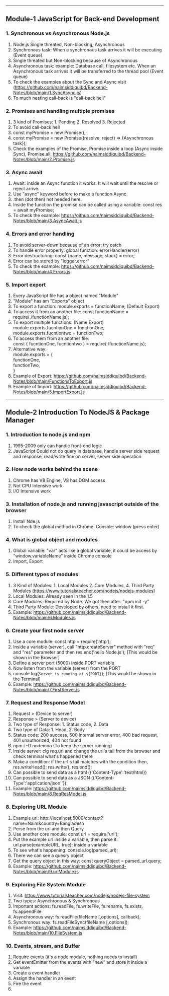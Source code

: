 ----------------------------------
Module-1 JavaScript for Back-end Development
----------------------------------
### 1. Synchronous vs Asynchronous Node.js
1. Node.js Single threated, Non-blocking, Asynchronous
2. Synchronous task: When a synchronous task arrives it will be executing (Event queue)
3. Single threated but Non-blocking because of Asynchronous
4. Asynchronous task: example: Database call, filesystem etc. When an Asynchronous task arrives it will be transferred to the thread pool (Event queue)
5. To check the examples about the Sync and Async visit (https://github.com/naimsiddiquibd/Backend-Notes/blob/main/1.SyncAsync.js)
6. To much nesting call-back is "call-back hell"

### 2. Promises and handling multiple promises
1. 3 kind of Promises: 1. Pending 2. Resolved 3. Rejected
2. To avoid call-back hell
3. const myPromise = new Promise();
4. const myPromise = new Promise((resolve, reject) => {Asynchronous task});
5. Check the examples of the Promise, Promise inside a loop (Async inside Sync), Promise.all: https://github.com/naimsiddiquibd/Backend-Notes/blob/main/2.Promise.js

### 3. Async await
1. Await: inside an Async function it works. It will wait until the resolve or reject arrive.
2. Use "async" keyword before to make a function Async.
3. .then (dot then) not needed here.
4. Inside the function the promise can be called using a variable: const res = await myPromise;
5. To check the example: https://github.com/naimsiddiquibd/Backend-Notes/blob/main/3.AsyncAwait.js

### 4. Errors and error handling
1. To avoid server-down because of an error: try catch
2. To handle error properly: global function: errorHandler(error)
3. Error destructuring: const {name, message, stack} = error;
4. Error can be stored by "logger.error"
5. To check the example: https://github.com/naimsiddiquibd/Backend-Notes/blob/main/4.Errors.js

### 5. Import export
1. Every JavaScript file has a object named "Module"
2. "Module" has am "Exports" object
3. To export a function: module.exports = functionName; (Default Export)
4. To access it from an another file: const functionName = require(./functionName.js);
5. To export multiple functions: (Name Export)
module.exports.fucntionOne = functionOne;<br>
module.exports.fucntiontwo = functionTwo;
6. To access them from an another file:<br>
const { fucntionOne, fucntiontwo } = require(./functionName.js);
7. Alternative way:<br>
module.exports = {<br>
    functionOne,<br>
    functionTwo,<br>
}
8. Example of Export: https://github.com/naimsiddiquibd/Backend-Notes/blob/main/FunctionsToExport.js
9. Example of Import: https://github.com/naimsiddiquibd/Backend-Notes/blob/main/5.ImportExport.js

----------------------------------
Module-2 Introduction To NodeJS & Package Manager
----------------------------------
### 1. Introduction to node.js and npm
1. 1995-2009 only can handle front-end logic
2. JavaScript Could not do query in database, handle server side request and response, read/write fine on server, server side operation

### 2. How node works behind the scene
1. Chrome has V8 Engine, V8 has DOM access
2. Not CPU Intensive work
3. I/O Intensive work

### 3. Installation of node.js and running javascript outside of the browser
1. Install Nde.js
2. To check the global method in Chrome: Console: window (press enter)

### 4. What is global object and modules
1. Global variable: "var" acts like a global variable, it could be access by "window.variableName" inside Chrome console
2. Import, Export

### 5. Different types of modules
1. 3 Kind of Modules: 1. Local Modules 2. Core Modules, 4. Third Party Modules (https://www.tutorialsteacher.com/nodejs/nodejs-modules)
2. Local Modules: Already seen in the 1.5
3. Core Modules: Required by Node. We got then after: "npm init -y"
4. Third Party Module: Developed by others, need to install it first.
5. Example: https://github.com/naimsiddiquibd/Backend-Notes/blob/main/6.Modules.js

### 6. Create your first node server
1. Use a core module: const http = require('http');
2. Inside a variable (server), call "http.createServer" method with "req" and "res" parameter and then res.end('hello Node.js'); [This would be shown in the Browser]
3. Define a server port (5000) inside PORT variable
4. Now listen from the variable (server) from the PORT
5. console.log(`Server is running at ${PORT}`); [This would be shown in the Terminal]
6. Example: https://github.com/naimsiddiquibd/Backend-Notes/blob/main/7.FirstServer.js

### 7. Request and Response Model
1. Request > (Device to server)
2. Response > (Server to device)
3. Two type of Response: 1. Status code, 2. Data
4. Two type of Data: 1. Head, 2. Body
5. Status code: 200 success, 500 internal server error, 400 bad request, 401 unauthorized, 404 not found
6. npm i -D nodemon (To keep the server running)
7. Inside server: clg req.url and change the url's tail from the browser and check terminal what's happened there
8. Make a condition: if the url's tail matches with the condition then, res.writeHead(); res.write(); res.end();
9. Can possible to send data as a html ({'Content-Type':'text/html})
10. Can possible to send data as a JSON ({'Content-Type':'application/json''})
11. Example: https://github.com/naimsiddiquibd/Backend-Notes/blob/main/8.ReqResModel.js

### 8. Exploring URL Module
1. Example url: http://localhost:5000/contact?name=Naim&country=Bangladesh
2. Perse from the url and then Query
3. Use another core module: const url = require('url');
4. Put the example url inside a variable, then parse it: url.parse(exampleURL, true); inside a variable
5. To see what's happening: console.log(parsed_url);
6. There we can see a quesry object
7. Get the query object in this way: const queryObject = parsed_url.query;
8. Example: https://github.com/naimsiddiquibd/Backend-Notes/blob/main/9.urlModule.js

### 9. Exploring File System Module
1. Visit: https://www.tutorialsteacher.com/nodejs/nodejs-file-system
2. Two types: Asynchronous & Synchronous
3. Important actions: fs.readFile, fs.writeFile, fs.rename, fs.exists, fs.appendFile
4. Asynchronous way: fs.readFile(fileName [,options], callback);
5. Synchronous way: fs.readFileSync(fileName [,options]);
6. Example: https://github.com/naimsiddiquibd/Backend-Notes/blob/main/10.FileSystem.js

### 10. Events, stream, and Buffer
1. Require events (it's a node module, nothing needs to install)
2. Get eventEmitter from the events with "new" and store it inside a variable
3. Create a event handler
4. Assign the handler in an event
5. Fire the event
6. 